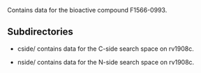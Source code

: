 Contains data for the bioactive compound F1566-0993.

## Subdirectories

- cside/ contains data for the C-side search space on rv1908c.

- nside/ contains data for the N-side search space on rv1908c.

